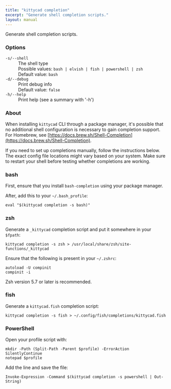 ```yaml
---
title: "kittycad completion"
excerpt: "Generate shell completion scripts."
layout: manual
---
```


Generate shell completion scripts.

### Options

<dl class="flags">
   <dt><code>-s/--shell</code></dt>
   <dd>The shell type<br/>Possible values: <code>bash | elvish | fish | powershell | zsh</code><br/>Default value: <code>bash</code></dd>

   <dt><code>-d/--debug</code></dt>
   <dd>Print debug info<br/>Default value: <code>false</code></dd>

   <dt><code>-h/--help</code></dt>
   <dd>Print help (see a summary with '-h')</dd>
</dl>


### About

When installing `kittycad` CLI through a package manager, it's possible that
no additional shell configuration is necessary to gain completion support. For
Homebrew, see [https://docs.brew.sh/Shell-Completion](https://docs.brew.sh/Shell-Completion).

If you need to set up completions manually, follow the instructions below. The exact
config file locations might vary based on your system. Make sure to restart your
shell before testing whether completions are working.

### bash

First, ensure that you install `bash-completion` using your package manager.

After, add this to your `~/.bash_profile`:

```
eval "$(kittycad completion -s bash)"
```

### zsh

Generate a `_kittycad` completion script and put it somewhere in your `$fpath`:

```
kittycad completion -s zsh > /usr/local/share/zsh/site-functions/_kittycad
```

Ensure that the following is present in your `~/.zshrc`:

```
autoload -U compinit
compinit -i
```

Zsh version 5.7 or later is recommended.

### fish

Generate a `kittycad.fish` completion script:

```
kittycad completion -s fish > ~/.config/fish/completions/kittycad.fish
```

### PowerShell

Open your profile script with:

```
mkdir -Path (Split-Path -Parent $profile) -ErrorAction SilentlyContinue
notepad $profile
```

Add the line and save the file:

```
Invoke-Expression -Command $(kittycad completion -s powershell | Out-String)
```